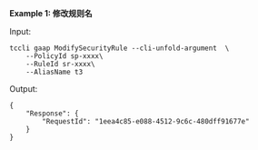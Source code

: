 **Example 1: 修改规则名**



Input: 

```
tccli gaap ModifySecurityRule --cli-unfold-argument  \
    --PolicyId sp-xxxx\
    --RuleId sr-xxxx\
    --AliasName t3
```

Output: 
```
{
    "Response": {
        "RequestId": "1eea4c85-e088-4512-9c6c-480dff91677e"
    }
}
```


